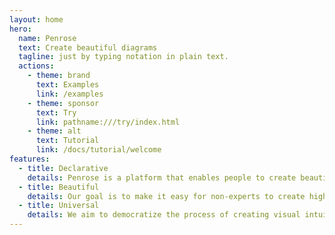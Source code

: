 ```yaml
---
layout: home
hero:
  name: Penrose
  text: Create beautiful diagrams
  tagline: just by typing notation in plain text.
  actions:
    - theme: brand
      text: Examples
      link: /examples
    - theme: sponsor
      text: Try
      link: pathname:///try/index.html
    - theme: alt
      text: Tutorial
      link: /docs/tutorial/welcome
features:
  - title: Declarative
    details: Penrose is a platform that enables people to create beautiful diagrams just by typing mathematical notation in plain text.
  - title: Beautiful
    details: Our goal is to make it easy for non-experts to create high-quality diagrams and provide deeper insight into challenging technical concepts.
  - title: Universal
    details: We aim to democratize the process of creating visual intuition.
---
```

